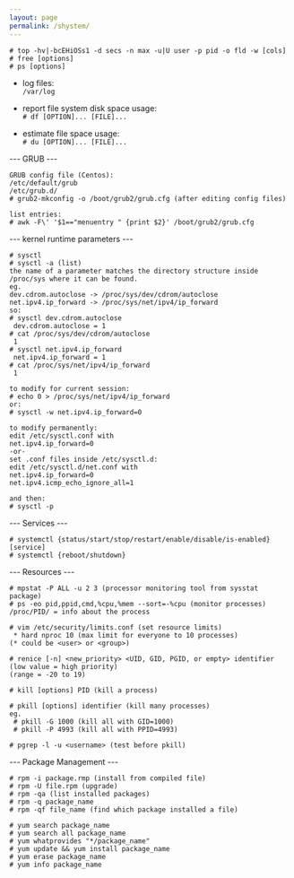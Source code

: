 ```yaml
---
layout: page
permalink: /shystem/
---
```


`# top -hv|-bcEHiOSs1 -d secs -n max -u|U user -p pid -o fld -w [cols]`<br>
`# free [options]`<br>
`# ps [options]`<br>

- log files:<br>
`/var/log`<br>

- report file system disk space usage:<br>
`# df [OPTION]... [FILE]...`

- estimate file space usage:<br>
`# du [OPTION]... [FILE]...`

--- GRUB ---
```
GRUB config file (Centos):
/etc/default/grub
/etc/grub.d/
# grub2-mkconfig -o /boot/grub2/grub.cfg (after editing config files)

list entries:
# awk -F\' '$1=="menuentry " {print $2}' /boot/grub2/grub.cfg
```

--- kernel runtime parameters ---
```
# sysctl
# sysctl -a (list)
the name of a parameter matches the directory structure inside /proc/sys where it can be found.
eg. 
dev.cdrom.autoclose -> /proc/sys/dev/cdrom/autoclose
net.ipv4.ip_forward -> /proc/sys/net/ipv4/ip_forward
so:
# sysctl dev.cdrom.autoclose
 dev.cdrom.autoclose = 1
# cat /proc/sys/dev/cdrom/autoclose
 1
# sysctl net.ipv4.ip_forward
 net.ipv4.ip_forward = 1
# cat /proc/sys/net/ipv4/ip_forward
 1

to modify for current session:
# echo 0 > /proc/sys/net/ipv4/ip_forward
or:
# sysctl -w net.ipv4.ip_forward=0

to modify permanently:
edit /etc/sysctl.conf with
net.ipv4.ip_forward=0
-or-
set .conf files inside /etc/sysctl.d:
edit /etc/sysctl.d/net.conf with
net.ipv4.ip_forward=0
net.ipv4.icmp_echo_ignore_all=1

and then:
# sysctl -p
```

--- Services ---
```
# systemctl {status/start/stop/restart/enable/disable/is-enabled} [service]
# systemctl {reboot/shutdown}
```

--- Resources ---
```
# mpstat -P ALL -u 2 3 (processor monitoring tool from sysstat package)
# ps -eo pid,ppid,cmd,%cpu,%mem --sort=-%cpu (monitor processes)
/proc/PID/ = info about the process

# vim /etc/security/limits.conf (set resource limits)
 * hard nproc 10 (max limit for everyone to 10 processes)
(* could be <user> or <group>)

# renice [-n] <new_priority> <UID, GID, PGID, or empty> identifier
(low value = high priority)
(range = -20 to 19)

# kill [options] PID (kill a process)

# pkill [options] identifier (kill many processes)
eg.
 # pkill -G 1000 (kill all with GID=1000)
 # pkill -P 4993 (kill all with PPID=4993)

# pgrep -l -u <username> (test before pkill)
```

--- Package Management ---
```
# rpm -i package.rmp (install from compiled file)
# rpm -U file.rpm (upgrade)
# rpm -qa (list installed packages)
# rpm -q package_name
# rpm -qf file_name (find which package installed a file)

# yum search package_name
# yum search all package_name
# yum whatprovides "*/package_name"
# yum update && yum install package_name
# yum erase package_name
# yum info package_name
```

